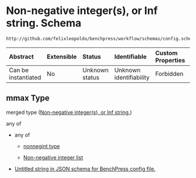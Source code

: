 # Non-negative integer(s), or Inf string. Schema

```txt
http://github.com/felixleopoldo/benchpress/workflow/schemas/config.schema.json#/definitions/pcalg_pc/properties/mmax
```



| Abstract            | Extensible | Status         | Identifiable            | Custom Properties | Additional Properties | Access Restrictions | Defined In                                                       |
| :------------------ | :--------- | :------------- | :---------------------- | :---------------- | :-------------------- | :------------------ | :--------------------------------------------------------------- |
| Can be instantiated | No         | Unknown status | Unknown identifiability | Forbidden         | Allowed               | none                | [config.schema.json*](config.schema.json "open original schema") |

## mmax Type

merged type ([Non-negative integer(s), or Inf string.](config-definitions-non-negative-integers-or-inf-string.md))

any of

*   any of

    *   [nonnegint type](config-definitions-nonnegint-type.md "check type definition")

    *   [Non-negative integer list](config-definitions-non-negative-integers-anyof-non-negative-integer-list.md "check type definition")

*   [Untitled string in JSON schema for BenchPress config file.](config-definitions-non-negative-integers-or-inf-string-anyof-1.md "check type definition")
